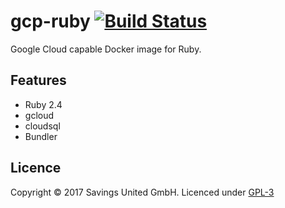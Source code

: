 # gcp-ruby [![Build Status](https://travis-ci.org/pcvg/gcp-ruby.svg?branch=master)](https://travis-ci.org/pcvg/gcp-ruby)
Google Cloud capable Docker image for Ruby.

## Features

- Ruby 2.4
- gcloud
- cloudsql
- Bundler

## Licence

Copyright © 2017 Savings United GmbH. Licenced under [GPL-3](https://github.com/pcvg/gcp-ruby/blob/master/LICENSE)
